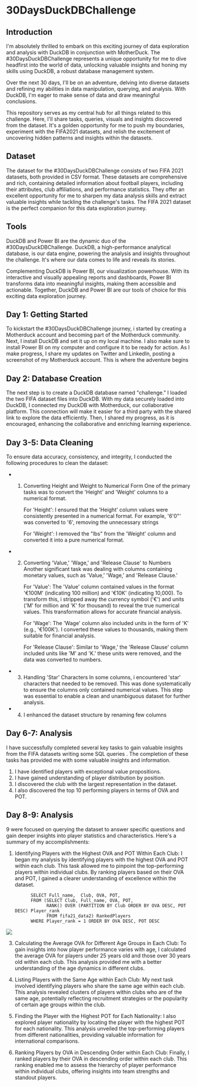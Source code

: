 # 30DaysDuckDBChallenge

## Introduction 
I'm absolutely thrilled to embark on this exciting journey of data exploration and analysis with DuckDB in conjunction with MotherDuck. The #30DaysDuckDBChallenge represents a unique opportunity for me to dive headfirst into the world of data, unlocking valuable insights and honing my skills using DuckDB, a robust database management system.

Over the next 30 days, I'll be on an adventure, delving into diverse datasets and refining my abilities in data manipulation, querying, and analysis. With DuckDB, I'm eager to make sense of data and draw meaningful conclusions.

This repository serves as my central hub for all things related to this challenge. Here, I'll share tasks, queries, visuals and insights discovered from the dataset. It's a golden opportunity for me to push my boundaries, experiment with the FIFA2021 datasets, and relish the excitement of uncovering hidden patterns and insights within the datasets.

## Dataset
The dataset for the #30DaysDuckDBChallenge consists of two FIFA 2021 datasets, both provided in CSV format. These datasets are comprehensive and rich, containing detailed information about football players, including their attributes, club affiliations, and performance statistics. They offer an excellent opportunity for me to sharpen my data analysis skills and extract valuable insights while tackling the challenge's tasks. The FIFA 2021 dataset is the perfect companion for this data exploration journey.

## Tools
DuckDB and Power BI are the dynamic duo of the #30DaysDuckDBChallenge. DuckDB, a high-performance analytical database, is our data engine, powering the analysis and insights throughout the challenge. It's where our data comes to life and reveals its stories.

Complementing DuckDB is Power BI, our visualization powerhouse. With its interactive and visually appealing reports and dashboards, Power BI transforms data into meaningful insights, making them accessible and actionable. Together, DuckDB and Power BI are our tools of choice for this exciting data exploration journey.

## Day 1: Getting Started 
To kickstart the #30DaysDuckDBChallenge journey, i started by creating a Motherduck account and becoming part of the Motherduck community. Next, I install DuckDB and set it up on my local machine. I also make sure to install Power BI on my computer and configure it to be ready for action. As I make progress, I share my updates on Twitter and LinkedIn, posting a screenshot of my Motherduck account. This is where the adventure begins

## Day 2: Database Creation 
The next step is to create a DuckDB database named "challenge." I loaded the two FIFA dataset files into DuckDB. With my data securely loaded into DuckDB, I connected my DuckDB with Motherduck, our collaborative platform. This connection will make it easier for a third party with the shared link to explore the data efficiently. Then, I shared my progress, as it is encouraged, enhancing the collaborative and enriching learning experience.

## Day 3-5: Data Cleaning 
To ensure data accuracy, consistency, and integrity, I conducted the following procedures to clean the dataset:
- 1. Converting Height and Weight to Numerical Form
      One of the primary tasks was to convert the 'Height' and 'Weight' columns to a numerical format.

     For 'Height': I ensured that the 'Height' column values were consistently presented in a numerical format. For example, '6'0"' was converted to '6', removing the unnecessary             strings

      For 'Weight': I removed the "lbs" from the 'Weight' column and converted it into a pure numerical format.

- 2. Converting 'Value,' 'Wage,' and 'Release Clause' to Numbers
      Another significant task was dealing with columns containing monetary values, such as 'Value,' 'Wage,' and 'Release Clause.'

      For 'Value': The 'Value' column contained values in the format '€100M' (indicating 100 million) and '€10K' (indicating 10,000). To transform this, i stripped away the currency           symbol ('€') and units ('M' for million and 'K' for thousand) to reveal the true numerical values. This transformation allows for accurate financial analysis.

      For 'Wage': The 'Wage' column also included units in the form of 'K' (e.g., '€100K'). I converted these values to thousands, making them suitable for financial analysis.

      For 'Release Clause': Similar to 'Wage,' the 'Release Clause' column included units like 'M' and 'K.' these units were removed, and the data was converted to numbers.

- 3. Handling 'Star' Characters
      In some columns, i encountered 'star' characters that needed to be removed. This was done systematically to ensure the columns only contained numerical values. This step was             essential to enable a clean and unambiguous dataset for further analysis.

- 4. I enhanced the dataset structure by renaming few columns

## Day 6-7: Analysis 

 I have successfully completed several key tasks to gain valuable insights from the FIFA datasets writing some SQL queries . The completion of these tasks has provided me with some valuable insights and information.
1. I have identified players with exceptional value propositions.
2. I have gained understanding of player distribution by position. 
3. I discovered the club with the largest representation in the dataset.
4. I also discovered the top 10 performing players in terms of OVA and POT. 

## Day 8-9: Analysis 
9 were focused on querying the dataset to answer specific questions and gain deeper insights into player statistics and characteristics. Here's a summary of my accomplishments:

1. Identifying Players with the Highest OVA and POT Within Each Club: I began my analysis by identifying players with the highest OVA and POT within each club. This task allowed me to pinpoint the top-performing players within individual clubs. By ranking players based on their OVA and POT, I gained a clearer understanding of excellence within the dataset.
  
   ```
         SELECT Full_name,  Club, OVA, POT,
         FROM (SELECT Club, Full_name, OVA, POT, 
               RANK() OVER (PARTITION BY Club ORDER BY OVA DESC, POT DESC) Player_rank 
               FROM fifa21_data2) RankedPlayers
         WHERE Player_rank = 1 ORDER BY OVA DESC, POT DESC
      ```
 ![](Row_Numbers.jpg)

3. Calculating the Average OVA for Different Age Groups in Each Club: To gain insights into how player performance varies with age, I calculated the average OVA for players under 25 years old and those over 30 years old within each club. This analysis provided me with a better understanding of the age dynamics in different clubs.

4. Listing Players with the Same Age within Each Club: My next task involved identifying players who share the same age within each club. This analysis revealed clusters of players within clubs who are of the same age, potentially reflecting recruitment strategies or the popularity of certain age groups within the club.

5. Finding the Player with the Highest POT for Each Nationality: I also explored player nationality by locating the player with the highest POT for each nationality. This analysis unveiled the top-performing players from different nationalities, providing valuable information for international comparisons.

6. Ranking Players by OVA in Descending Order within Each Club: Finally, I ranked players by their OVA in descending order within each club. This ranking enabled me to assess the hierarchy of player performance within individual clubs, offering insights into team strengths and standout players.


